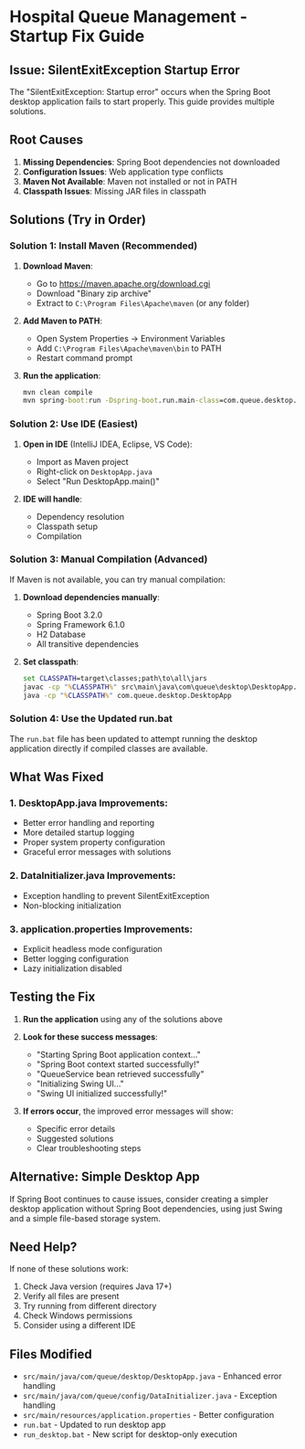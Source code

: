 # Hospital Queue Management - Startup Fix Guide

## Issue: SilentExitException Startup Error

The "SilentExitException: Startup error" occurs when the Spring Boot desktop application fails to start properly. This guide provides multiple solutions.

## Root Causes

1. **Missing Dependencies**: Spring Boot dependencies not downloaded
2. **Configuration Issues**: Web application type conflicts
3. **Maven Not Available**: Maven not installed or not in PATH
4. **Classpath Issues**: Missing JAR files in classpath

## Solutions (Try in Order)

### Solution 1: Install Maven (Recommended)

1. **Download Maven**:
   - Go to https://maven.apache.org/download.cgi
   - Download "Binary zip archive"
   - Extract to `C:\Program Files\Apache\maven` (or any folder)

2. **Add Maven to PATH**:
   - Open System Properties → Environment Variables
   - Add `C:\Program Files\Apache\maven\bin` to PATH
   - Restart command prompt

3. **Run the application**:
   ```cmd
   mvn clean compile
   mvn spring-boot:run -Dspring-boot.run.main-class=com.queue.desktop.DesktopApp
   ```

### Solution 2: Use IDE (Easiest)

1. **Open in IDE** (IntelliJ IDEA, Eclipse, VS Code):
   - Import as Maven project
   - Right-click on `DesktopApp.java`
   - Select "Run DesktopApp.main()"

2. **IDE will handle**:
   - Dependency resolution
   - Classpath setup
   - Compilation

### Solution 3: Manual Compilation (Advanced)

If Maven is not available, you can try manual compilation:

1. **Download dependencies manually**:
   - Spring Boot 3.2.0
   - Spring Framework 6.1.0
   - H2 Database
   - All transitive dependencies

2. **Set classpath**:
   ```cmd
   set CLASSPATH=target\classes;path\to\all\jars
   javac -cp "%CLASSPATH%" src\main\java\com\queue\desktop\DesktopApp.java
   java -cp "%CLASSPATH%" com.queue.desktop.DesktopApp
   ```

### Solution 4: Use the Updated run.bat

The `run.bat` file has been updated to attempt running the desktop application directly if compiled classes are available.

## What Was Fixed

### 1. DesktopApp.java Improvements:
- Better error handling and reporting
- More detailed startup logging
- Proper system property configuration
- Graceful error messages with solutions

### 2. DataInitializer.java Improvements:
- Exception handling to prevent SilentExitException
- Non-blocking initialization

### 3. application.properties Improvements:
- Explicit headless mode configuration
- Better logging configuration
- Lazy initialization disabled

## Testing the Fix

1. **Run the application** using any of the solutions above
2. **Look for these success messages**:
   - "Starting Spring Boot application context..."
   - "Spring Boot context started successfully!"
   - "QueueService bean retrieved successfully"
   - "Initializing Swing UI..."
   - "Swing UI initialized successfully!"

3. **If errors occur**, the improved error messages will show:
   - Specific error details
   - Suggested solutions
   - Clear troubleshooting steps

## Alternative: Simple Desktop App

If Spring Boot continues to cause issues, consider creating a simpler desktop application without Spring Boot dependencies, using just Swing and a simple file-based storage system.

## Need Help?

If none of these solutions work:
1. Check Java version (requires Java 17+)
2. Verify all files are present
3. Try running from different directory
4. Check Windows permissions
5. Consider using a different IDE

## Files Modified

- `src/main/java/com/queue/desktop/DesktopApp.java` - Enhanced error handling
- `src/main/java/com/queue/config/DataInitializer.java` - Exception handling
- `src/main/resources/application.properties` - Better configuration
- `run.bat` - Updated to run desktop app
- `run_desktop.bat` - New script for desktop-only execution

